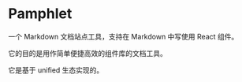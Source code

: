 # Pamphlet

一个 Markdown 文档站点工具，支持在 Markdown 中写使用 React 组件。

它的目的是用作简单便捷高效的组件库的文档工具。

它是基于 unified 生态实现的。
